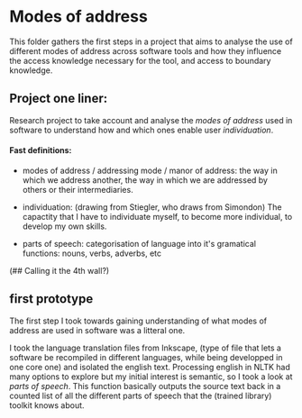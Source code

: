 # Modes of address
This folder gathers the first steps in a project that aims to analyse the use of different modes of address across software tools and how they influence the access knowledge necessary for the tool, and access to boundary knowledge.

## Project one liner:

Research project to take account and analyse the *modes of address* used in software to understand how and which ones enable user *individuation*.

#### Fast definitions:

* modes of address / addressing mode / manor of address: the way in which we address another, the way in which we are addressed by others or their intermediaries.

* individuation: (drawing from Stiegler, who draws from Simondon) The capactity that I have to individuate myself, to become more individual, to develop my own skills.

* parts of speech: categorisation of language into it's gramatical functions: nouns, verbs, adverbs, etc

(## Calling it the 4th wall?)

## first prototype

The first step I took towards gaining understanding of what modes of address are used in software was a litteral one.

I took the language translation files from Inkscape, (type of file that lets a software be recompiled in different languages, while being developped in one core one) and isolated the english text. Processing english in NLTK had many options to explore but my initial interest is semantic, so I took a look at *parts of speech*. This function basically outputs the source text back in a counted list of all the different parts of speech that the (trained library) toolkit knows about.
